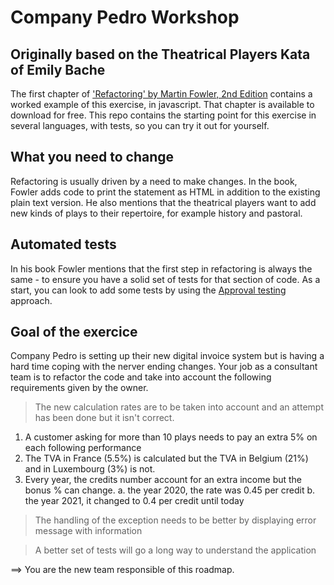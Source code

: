 Company Pedro Workshop
====================================

Originally based on the Theatrical Players Kata of Emily Bache
--------------------------------------------------------------

The first chapter of ['Refactoring' by Martin Fowler, 2nd Edition](https://www.thoughtworks.com/books/refactoring2) contains a worked example of this exercise, in javascript. That chapter is available to download for free. This repo contains the starting point for this exercise in several languages, with tests, so you can try it out for yourself.

What you need to change
-----------------------
Refactoring is usually driven by a need to make changes. In the book, Fowler adds code to print the statement as HTML in addition to the existing plain text version. He also mentions that the theatrical players want to add new kinds of plays to their repertoire, for example history and pastoral.

Automated tests
---------------
In his book Fowler mentions that the first step in refactoring is always the same - to ensure you have a solid set of tests for that section of code. As a start, you can look to add some tests by using the [Approval testing](https://medium.com/97-things/approval-testing-33946cde4aa8) approach. 


Goal of the exercice 
--------------------

Company Pedro is setting up their new digital invoice system but is having a hard time coping with the nerver ending changes. Your job as a consultant team is to refactor the code and take into account the following requirements given by the owner.

> The new calculation rates are to be taken into account and an attempt has been done but it isn't correct.

 1) A customer asking for more than 10 plays needs to pay an extra 5% on each following performance
 2) The TVA in France (5.5%) is calculated but the TVA in Belgium (21%) and in Luxembourg (3%) is not. 
 3) Every year, the credits number account for an extra income but the bonus % can change. 
	a. the year 2020, the rate was 0.45 per credit
	b. the year 2021, it changed to 0.4 per credit until today
	
> The handling of the exception needs to be better by displaying error message with information

> A better set of tests will go a long way to understand the application

==> You are the new team responsible of this roadmap.